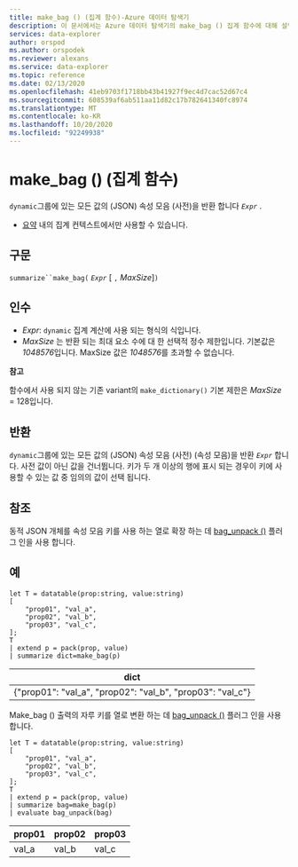 ```yaml
---
title: make_bag () (집계 함수)-Azure 데이터 탐색기
description: 이 문서에서는 Azure 데이터 탐색기의 make_bag () 집계 함수에 대해 설명 합니다.
services: data-explorer
author: orspod
ms.author: orspodek
ms.reviewer: alexans
ms.service: data-explorer
ms.topic: reference
ms.date: 02/13/2020
ms.openlocfilehash: 41eb9703f1718bb43b41927f9ec4d7cac52d67c4
ms.sourcegitcommit: 608539af6ab511aa11d82c17b782641340fc8974
ms.translationtype: MT
ms.contentlocale: ko-KR
ms.lasthandoff: 10/20/2020
ms.locfileid: "92249938"
---
```

# <a name="make_bag-aggregation-function"></a>make_bag () (집계 함수)

`dynamic`그룹에 있는 모든 값의 (JSON) 속성 모음 (사전)을 반환 합니다 *`Expr`* .

* [요약](summarizeoperator.md) 내의 집계 컨텍스트에서만 사용할 수 있습니다.

## <a name="syntax"></a>구문

`summarize``make_bag(` *`Expr`* [ `,` *MaxSize*]`)`

## <a name="arguments"></a>인수

* *Expr*: `dynamic` 집계 계산에 사용 되는 형식의 식입니다.
* *MaxSize* 는 반환 되는 최대 요소 수에 대 한 선택적 정수 제한입니다. 기본값은 *1048576*입니다. MaxSize 값은 *1048576*를 초과할 수 없습니다.

**참고**

함수에서 사용 되지 않는 기존 variant의 `make_dictionary()` 기본 제한은 *MaxSize* = 128입니다.

## <a name="returns"></a>반환

`dynamic`그룹에 있는 모든 값의 (JSON) 속성 모음 (사전) (속성 모음)을 반환 *`Expr`* 합니다.
사전 값이 아닌 값을 건너뜁니다.
키가 두 개 이상의 행에 표시 되는 경우이 키에 사용할 수 있는 값 중 임의의 값이 선택 됩니다.

## <a name="see-also"></a>참조

동적 JSON 개체를 속성 모음 키를 사용 하는 열로 확장 하는 데 [bag_unpack ()](bag-unpackplugin.md) 플러그 인을 사용 합니다. 

## <a name="examples"></a>예

```kusto
let T = datatable(prop:string, value:string)
[
    "prop01", "val_a",
    "prop02", "val_b",
    "prop03", "val_c",
];
T
| extend p = pack(prop, value)
| summarize dict=make_bag(p)

```

|dict|
|----|
|{"prop01": "val_a", "prop02": "val_b", "prop03": "val_c"} |

Make_bag () 출력의 자루 키를 열로 변환 하는 데 [bag_unpack ()](bag-unpackplugin.md) 플러그 인을 사용 합니다. 

```kusto
let T = datatable(prop:string, value:string)
[
    "prop01", "val_a",
    "prop02", "val_b",
    "prop03", "val_c",
];
T
| extend p = pack(prop, value)
| summarize bag=make_bag(p)
| evaluate bag_unpack(bag) 

```

|prop01|prop02|prop03|
|---|---|---|
|val_a|val_b|val_c|
